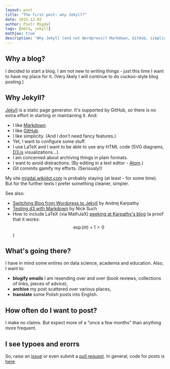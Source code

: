 ```yaml
---
layout: post
title: "The first post: why Jekyll?"
date: 2015-12-02
author: Piotr Migdał
tags: [meta, jekyll]
mathjax: true
description: "Why Jekyll (and not Wordpress)? Markdown, GitHub, simplicity, LaTeX."
---
```


## Why a blog?

I decided to start a blog. I am not new to writing things - just this time I want to have my place for it. (Very likely I will continue to do cuckoo-style blog posting.)

## Why Jekyll?

[Jekyll](https://jekyllrb.com/) is a static page generator. It's supported by GitHub, so there is no extra effort in starting or maintaining it. And:

- I like [Markdown](https://en.wikipedia.org/wiki/Markdown).
- I like [GitHub](https://github.com/stared).
- I like simplicity. (And I don't need fancy features.)
- Yet, I want to configure some stuff.
- I use LaTeX and I want to be able to use any HTML code (SVG diagrams, [D3.js](http://d3js.org/) visualizations...).
- I am concerned about archiving things in plain formats.
- I want to avoid distractions. (By editing in a text editor - [Atom](https://atom.io/).)
- Git commits gamify my efforts. (Seriously!)

My site [migdal.wikidot.com](http://migdal.wikidot.com/) is probably staying (at least - for some time). But for the further texts I prefer something cleaner, simpler.

See also:

- [Switching Blog from Wordpress to Jekyll](http://karpathy.github.io/2014/07/01/switching-to-jekyll/) by Andrej Karpathy
- [Testing d3 with Markdown](http://www.nicksuch.com/2014/03/26/d3-sample/) by Nick Such
- How to include LaTeX (via MathJaX) [peeking at Karpathy's blog](https://github.com/karpathy/karpathy.github.io/search?utf8=%E2%9C%93&q=mathjax) (a proof that it works: $$\exp(i \pi) + 1 = 0$$)

## What's going there?

I have in mind some entires on data science, academia and education. Also, I want to:

- **blogify emails** I am resending over and over (book reviews, collections of links, pieces of advice),
- **archive** my post scattered over various places,
- **translate** some Polish posts into English.

## How often do I want to post?

I make no claims. But expect more of a "once a few months" than anything more frequent.

## I see typoes and erorrs

So, raise an [issue](https://github.com/stared/stared.github.io/issues) or even submit a [pull request](https://github.com/stared/stared.github.io/pulls). In general, code for posts is [here](https://github.com/stared/stared.github.io/tree/master/_posts).
